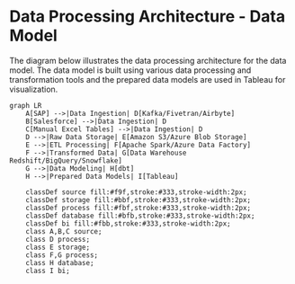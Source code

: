 # Data Processing Architecture - Data Model

The diagram below illustrates the data processing architecture for the data model. The data model is built using various data processing and transformation tools and the prepared data models are used in Tableau for visualization.

```mermaid
graph LR
    A[SAP] -->|Data Ingestion| D[Kafka/Fivetran/Airbyte]
    B[Salesforce] -->|Data Ingestion| D
    C[Manual Excel Tables] -->|Data Ingestion| D
    D -->|Raw Data Storage| E[Amazon S3/Azure Blob Storage]
    E -->|ETL Processing| F[Apache Spark/Azure Data Factory]
    F -->|Transformed Data| G[Data Warehouse Redshift/BigQuery/Snowflake]
    G -->|Data Modeling| H[dbt]
    H -->|Prepared Data Models| I[Tableau]

    classDef source fill:#f9f,stroke:#333,stroke-width:2px;
    classDef storage fill:#bbf,stroke:#333,stroke-width:2px;
    classDef process fill:#fbf,stroke:#333,stroke-width:2px;
    classDef database fill:#bfb,stroke:#333,stroke-width:2px;
    classDef bi fill:#fbb,stroke:#333,stroke-width:2px;
    class A,B,C source;
    class D process;
    class E storage;
    class F,G process;
    class H database;
    class I bi;
```